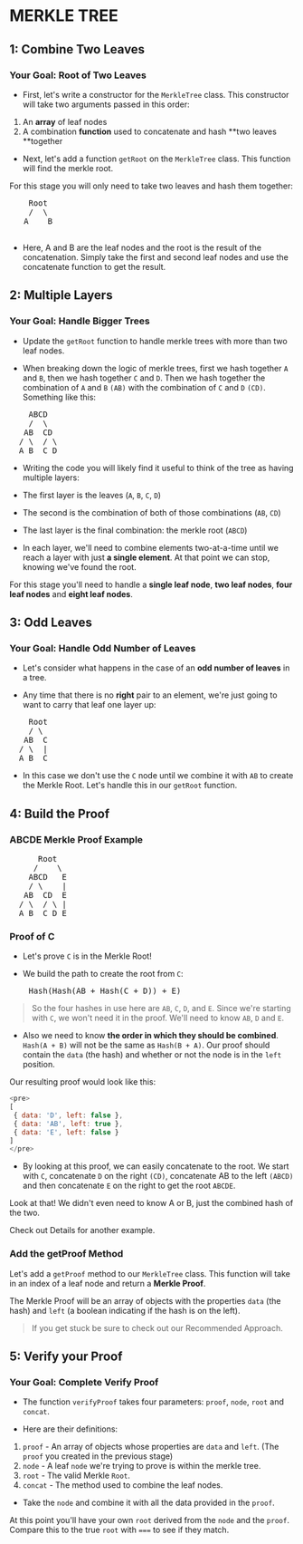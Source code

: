 # MERKLE TREE

## 1: Combine Two Leaves
### Your Goal: Root of Two Leaves
- First, let's write a constructor for the `MerkleTree` class. This constructor will take two arguments passed in this order:

1. An **array** of leaf nodes
1. A combination **function** used to concatenate and hash **two leaves **together

- Next, let's add a function `getRoot` on the `MerkleTree` class. This function will find the merkle root.

For this stage you will only need to take two leaves and hash them together:
<pre>
    Root
    /  \ 
   A    B
  </pre>
- Here, A and B are the leaf nodes and the root is the result of the concatenation. Simply take the first and second leaf nodes and use the concatenate function to get the result.

## 2: Multiple Layers
### Your Goal: Handle Bigger Trees
- Update the `getRoot` function to handle merkle trees with more than two leaf nodes.

- When breaking down the logic of merkle trees, first we hash together `A` and `B`, then we hash together `C` and `D`. Then we hash together the combination of `A` and `B` `(AB)` with the combination of `C` and `D` `(CD)`. Something like this:
<pre>
    ABCD
    /  \ 
   AB  CD
  / \  / \
  A B  C D
</pre>
- Writing the code you will likely find it useful to think of the tree as having multiple layers:

- The first layer is the leaves (`A`, `B`, `C`, `D`)
- The second is the combination of both of those combinations (`AB`, `CD`)
- The last layer is the final combination: the merkle root (`ABCD`)
- In each layer, we'll need to combine elements two-at-a-time until we reach a layer with just **a single element**. At that point we can stop, knowing we've found the root.

For this stage you'll need to handle a **single leaf node**, **two leaf nodes**, **four leaf nodes** and **eight leaf nodes**.

## 3: Odd Leaves
### Your Goal: Handle Odd Number of Leaves
- Let's consider what happens in the case of an **odd number of leaves** in a tree.

- Any time that there is no **right** pair to an element, we're just going to want to carry that leaf one layer up:

<pre>
    Root
    / \ 
   AB  C
  / \  |
  A B  C
</pre>

- In this case we don't use the `C` node until we combine it with `AB` to create the Merkle Root. Let's handle this in our `getRoot` function.

## 4: Build the Proof
### ABCDE Merkle Proof Example
<pre>
      Root
     /    \
    ABCD   E
    / \    |
   AB  CD  E
  / \  / \ |
  A B  C D E
</pre>

### Proof of C

- Let's prove `C` is in the Merkle Root!

- We build the path to create the root from `C`:

<pre>
    Hash(Hash(AB + Hash(C + D)) + E)
</pre>
> So the four hashes in use here are `AB`, `C`, `D`, and `E`. Since we're starting with `C`, we won't need it in the proof. We'll need to know `AB`, `D` and `E`.

- Also we need to know **the order in which they should be combined**. `Hash(A + B)` will not be the same as `Hash(B + A)`. Our proof should contain the `data` (the hash) and whether or not the node is in the `left` position.

Our resulting proof would look like this:
```js
<pre>
[
 { data: 'D', left: false },
 { data: 'AB', left: true },
 { data: 'E', left: false }
]
</pre>
```
- By looking at this proof, we can easily concatenate to the root. We start with `C`, concatenate `D` on the right `(CD)`, concatenate AB to the left `(ABCD)` and then concatenate `E` on the right to get the root `ABCDE`.

Look at that! We didn't even need to know A or B, just the combined hash of the two.

 Check out Details for another example.

### Add the getProof Method
Let's add a `getProof` method to our `MerkleTree` class. This function will take in an index of a leaf node and return a **Merkle Proof**.

The Merkle Proof will be an array of objects with the properties `data` (the hash) and `left` (a boolean indicating if the hash is on the left).

> If you get stuck be sure to check out our Recommended Approach.

## 5: Verify your Proof
### Your Goal: Complete Verify Proof
- The function `verifyProof` takes four parameters: `proof`, `node`, `root` and `concat`.

- Here are their definitions:

1. `proof` - An array of objects whose properties are `data` and `left`. (The `proof` you created in the previous stage)
1. `node` - A leaf `node` we're trying to prove is within the merkle tree.
1. `root` - The valid Merkle `Root`.
1. `concat` - The method used to combine the leaf nodes.
- Take the `node` and combine it with all the data provided in the `proof`.

At this point you'll have your own `root` derived from the `node` and the `proof`. Compare this to the true `root` with `===` to see if they match.